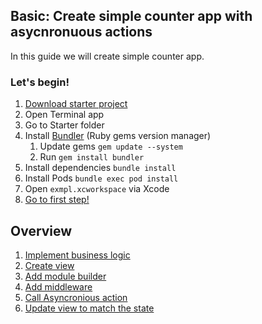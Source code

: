 ## Basic: Create simple counter app with asycnronuous actions

In this guide we will create simple counter app.

### Let's begin!

1. [Download starter project](https://github.com/cooler333/Highway/raw/main/Docs/Basic/Project.zip)
2. Open Terminal app
3. Go to Starter folder
4. Install [Bundler](https://bundler.io) (Ruby gems version manager)
    1. Update gems `gem update --system`
    2. Run `gem install bundler`
4. Install dependencies `bundle install`
5. Install Pods `bundle exec pod install`
6. Open `exmpl.xcworkspace` via Xcode
7. [Go to first step!](BusinessLogic.md)

## Overview

1. [Implement business logic](BusinessLogic.md)
2. [Create view](View.md)
3. [Add module builder](ModuleBuilder.md)
4. [Add middleware](Middleware.md)
5. [Call Asyncronious action](AsyncroniousEvents.md)
6. [Update view to match the state](ViewEvents.md)
